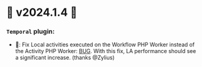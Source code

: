 # 🚀 v2024.1.4 🚀

### `Temporal` plugin:
- 🐛: Fix Local activities executed on the Workflow PHP Worker instead of the Activity PHP Worker: [BUG](https://github.com/roadrunner-server/roadrunner/issues/1940). With this fix, LA performance should see a significant increase. (thanks @Zylius)
